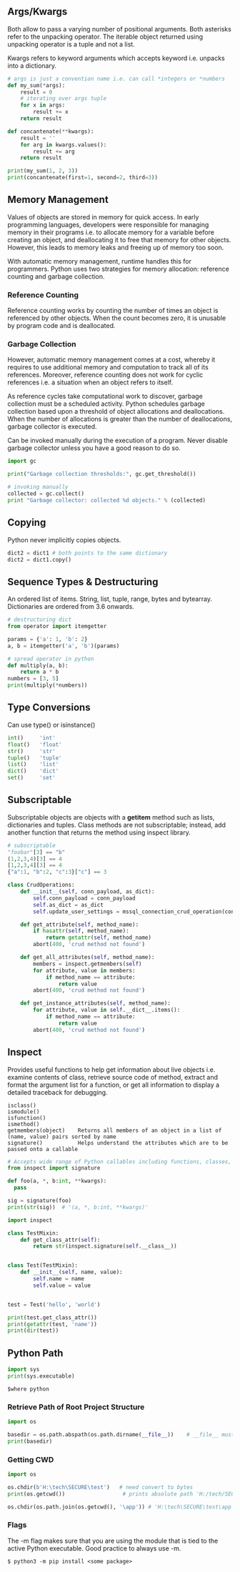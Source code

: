 ## Args/Kwargs

Both allow to pass a varying number of positional arguments. Both asterisks refer to the unpacking operator. The iterable object returned using unpacking operator is a tuple and not a list.

Kwargs refers to keyword arguments which accepts keyword i.e. unpacks into a dictionary.

```py
# args is just a convention name i.e. can call *integers or *numbers
def my_sum(*args):
    result = 0
    # iterating over args tuple
    for x in args:
        result += x
    return result

def concantenate(**kwargs):
    result = ''
    for arg in kwargs.values():
        result += arg
    return result

print(my_sum(1, 2, 3))
print(concantenate(first=1, second=2, third=3))
```

## Memory Management

Values of objects are stored in memory for quick access. In early programming languages, developers were responsible for managing memory in their programs i.e. to allocate memory for a variable before creating an object, and deallocating it to free that memory for other objects. However, this leads to memory leaks and freeing up of memory too soon.

With automatic memory management, runtime handles this for programmers. Python uses two strategies for memory allocation: reference counting and garbage collection.

### Reference Counting

Reference counting works by counting the number of times an object is referenced by other objects. When the count becomes zero, it is unusable by program code and is deallocated.

### Garbage Collection

However, automatic memory management comes at a cost, whereby it requires to use additional memory and computation to track all of its references. Moreover, reference counting does not work for cyclic references i.e. a situation when an object refers to itself.

As reference cycles take computational work to discover, garbage collection must be a scheduled activity. Python schedules garbage collection based upon a threshold of object allocations and deallocations. When the number of allocations is greater than the number of deallocations, garbage collector is executed.

Can be invoked manually during the execution of a program. Never disable garbage collector unless you have a good reason to do so.

```py
import gc

print("Garbage collection thresholds:", gc.get_threshold())

# invoking manually
collected = gc.collect()
print "Garbage collector: collected %d objects." % (collected)
```

## Copying

Python never implicitly copies objects.

```py
dict2 = dict1 # both points to the same dictionary
dict2 = dict1.copy()
```

## Sequence Types & Destructuring

An ordered list of items. String, list, tuple, range, bytes and bytearray. Dictionaries are ordered from 3.6 onwards.

```py
# destructuring dict
from operator import itemgetter

params = {'a': 1, 'b': 2}
a, b = itemgetter('a', 'b')(params)

# spread operator in python
def multiply(a, b):
    return a * b
numbers = [3, 5]
print(multiply(*numbers))
```

## Type Conversions

Can use type() or isinstance()

```python
int()     'int'
float()   'float'
str()     'str'
tuple()   'tuple'
list()    'list'
dict()    'dict'
set()     'set'
```

## Subscriptable

Subscriptable objects are objects with a **getitem** method such as lists, dictionaries and tuples. Class methods are not subscriptable; instead, add another function that returns the method using inspect library.

```py
# subscriptable
"foobar"[3] == "b"
(1,2,3,4)[3] == 4
[1,2,3,4][3] == 4
{"a":1, "b":2, "c":3}["c"] == 3

class CrudOperations:
    def __init__(self, conn_payload, as_dict):
        self.conn_payload = conn_payload
        self.as_dict = as_dict
        self.update_user_settings = mssql_connection_crud_operation(conn_payload, as_dict)(self.update_user_settings)

    def get_attribute(self, method_name):
        if hasattr(self, method_name):
            return getattr(self, method_name)
        abort(400, 'crud method not found')

    def get_all_attributes(self, method_name):
        members = inspect.getmembers(self)
        for attribute, value in members:
            if method_name == attribute:
                return value
        abort(400, 'crud method not found')

    def get_instance_attributes(self, method_name):
        for attribute, value in self.__dict__.items():
            if method_name == attribute:
                return value
        abort(400, 'crud method not found')
```

## Inspect

Provides useful functions to help get information about live objects i.e. examine contents of class, retrieve source code of method, extract and format the argument list for a function, or get all information to display a detailed traceback for debugging.

```
isclass()
ismodule()
isfunction()
ismethod()
getmembers(object)    Returns all members of an object in a list of (name, value) pairs sorted by name
signature()           Helps understand the attributes which are to be passed onto a callable
```

```py
# Accepts wide range of Python callables including functions, classes, partial objects
from inspect import signature

def foo(a, *, b:int, **kwargs):
  pass

sig = signature(foo)
print(str(sig))  # '(a, *, b:int, **kwargs)'
```

```py
import inspect

class TestMixin:
    def get_class_attr(self):
        return str(inspect.signature(self.__class__))


class Test(TestMixin):
    def __init__(self, name, value):
        self.name = name
        self.value = value


test = Test('hello', 'world')

print(test.get_class_attr())
print(getattr(test, 'name'))
print(dir(test))
```

## Python Path

```python
import sys
print(sys.executable)
```

```console
$where python
```

### Retrieve Path of Root Project Structure

```python
import os

basedir = os.path.abspath(os.path.dirname(__file__))    # __file__ must be in top level directory of the project
print(basedir)
```

### Getting CWD

```python
import os

os.chdir(b'H:\tech\SECURE\test')   # need convert to bytes
print(os.getcwd())                  # prints absolute path 'H:/tech/SECURE/test'

os.chdir(os.path.join(os.getcwd(), '\app')) # 'H:\tech\SECURE\test\app'
```

### Flags

The -m flag makes sure that you are using the module that is tied to the active Python executable. Good practice to always use -m.

```
$ python3 -m pip install <some package>
```
